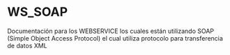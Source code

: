 # WS_SOAP
Documentación para los WEBSERVICE  los cuales están utilizando SOAP (Simple Object Access Protocol) el cual utiliza protocolo para transferencia de datos XML
